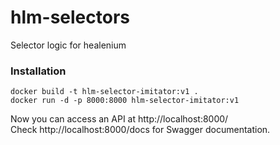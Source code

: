 # hlm-selectors

Selector logic for healenium


### Installation
```
docker build -t hlm-selector-imitator:v1 .
docker run -d -p 8000:8000 hlm-selector-imitator:v1
```
Now you can access an API at http://localhost:8000/  
Check http://localhost:8000/docs for Swagger documentation.
